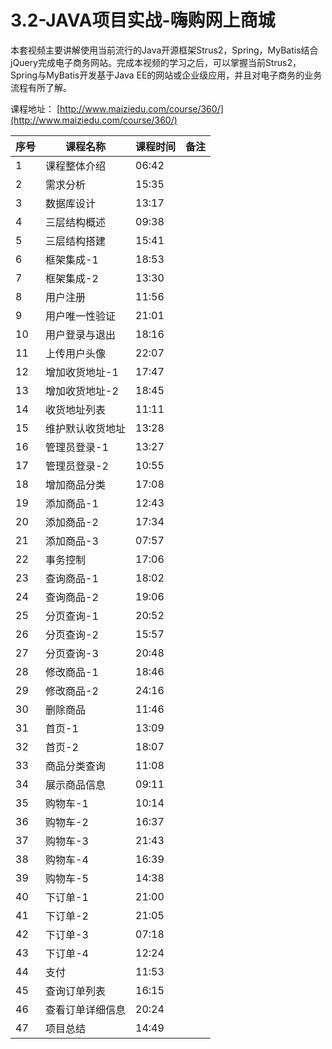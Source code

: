 # 3.2-JAVA项目实战-嗨购网上商城

本套视频主要讲解使用当前流行的Java开源框架Strus2，Spring，MyBatis结合jQuery完成电子商务网站。完成本视频的学习之后，可以掌握当前Strus2，Spring与MyBatis开发基于Java EE的网站或企业级应用，并且对电子商务的业务流程有所了解。


课程地址：  [http://www.maiziedu.com/course/360/](http://www.maiziedu.com/course/360/)

| 序号 | 课程名称 | 课程时间 | 备注 |
| --- | --- | --- | --- |
| 1 | 课程整体介绍 | 06:42 | |
| 2 | 需求分析 | 15:35 | |
| 3 | 数据库设计 | 13:17 | |
| 4 | 三层结构概述 | 09:38 | |
| 5 | 三层结构搭建 | 15:41 | |
| 6 | 框架集成-1 | 18:53 | |
| 7 | 框架集成-2 | 13:30 | |
| 8 | 用户注册 | 11:56 | |
| 9 | 用户唯一性验证 | 21:01 | |
| 10 | 用户登录与退出 | 18:16 | |
| 11 | 上传用户头像 | 22:07 | |
| 12 | 增加收货地址-1 | 17:47 | |
| 13 | 增加收货地址-2 | 18:45 | |
| 14 | 收货地址列表 | 11:11 | |
| 15 | 维护默认收货地址 | 13:28 | |
| 16 | 管理员登录-1 | 13:27 | |
| 17 | 管理员登录-2 | 10:55 | |
| 18 | 增加商品分类 | 17:08 | |
| 19 | 添加商品-1 | 12:43 | |
| 20 | 添加商品-2 | 17:34 | |
| 21 | 添加商品-3 | 07:57 | |
| 22 | 事务控制 | 17:06 | |
| 23 | 查询商品-1 | 18:02 | |
| 24 | 查询商品-2 | 19:06 | |
| 25 | 分页查询-1 | 20:52 | |
| 26 | 分页查询-2 | 15:57 | |
| 27 | 分页查询-3 | 20:48 | |
| 28 | 修改商品-1 | 18:46 | |
| 29 | 修改商品-2 | 24:16 | |
| 30 | 删除商品 | 11:46 | |
| 31 | 首页-1 | 13:09 | |
| 32 | 首页-2 | 18:07 | |
| 33 | 商品分类查询 | 11:08 | |
| 34 | 展示商品信息 | 09:11 | |
| 35 | 购物车-1 | 10:14 | |
| 36 | 购物车-2 | 16:37 | |
| 37 | 购物车-3 | 21:43 | |
| 38 | 购物车-4 | 16:39 | |
| 39 | 购物车-5 | 14:38 | |
| 40 | 下订单-1 | 21:00 | |
| 41 | 下订单-2 | 21:05 | |
| 42 | 下订单-3 | 07:18 | |
| 43 | 下订单-4 | 12:24 | |
| 44 | 支付 | 11:53 | |
| 45 | 查询订单列表 | 16:15 | |
| 46 | 查看订单详细信息 | 20:24 | |
| 47 | 项目总结 | 14:49 | |

